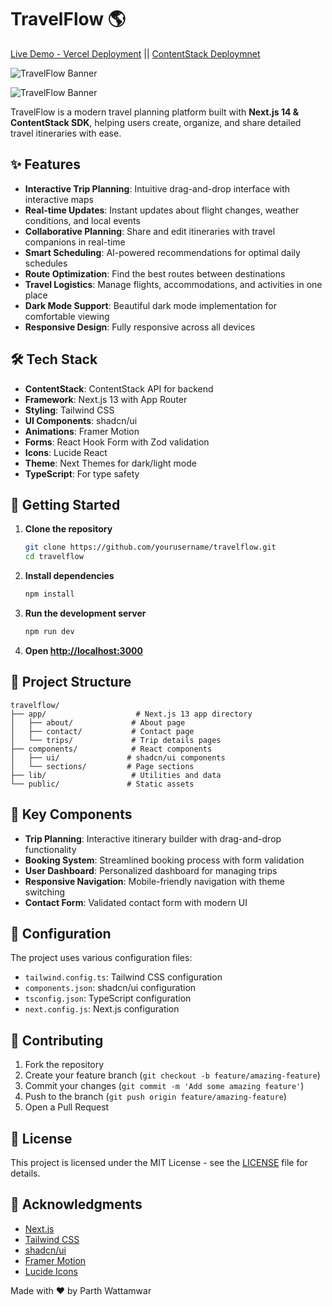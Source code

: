 # TravelFlow 🌎

[Live Demo - Vercel Deployment](https://travel-flow-q8je.vercel.app/) ||
[ContentStack Deploymnet](https://travelflow.contentstackapps.com)

![TravelFlow Banner](https://images.unsplash.com/photo-1672243777342-0698e84a41fc?auto=format&fit=crop&q=80)

![TravelFlow Banner](https://images.unsplash.com/photo-1672243777342-0698e84a41fc?auto=format&fit=crop&q=80)

TravelFlow is a modern travel planning platform built with **Next.js 14 & ContentStack SDK**, helping users create, organize, and share detailed travel itineraries with ease.

## ✨ Features

- **Interactive Trip Planning**: Intuitive drag-and-drop interface with interactive maps
- **Real-time Updates**: Instant updates about flight changes, weather conditions, and local events
- **Collaborative Planning**: Share and edit itineraries with travel companions in real-time
- **Smart Scheduling**: AI-powered recommendations for optimal daily schedules
- **Route Optimization**: Find the best routes between destinations
- **Travel Logistics**: Manage flights, accommodations, and activities in one place
- **Dark Mode Support**: Beautiful dark mode implementation for comfortable viewing
- **Responsive Design**: Fully responsive across all devices

## 🛠️ Tech Stack

- **ContentStack**: ContentStack API for backend
- **Framework**: Next.js 13 with App Router
- **Styling**: Tailwind CSS
- **UI Components**: shadcn/ui
- **Animations**: Framer Motion
- **Forms**: React Hook Form with Zod validation
- **Icons**: Lucide React
- **Theme**: Next Themes for dark/light mode
- **TypeScript**: For type safety

## 🚀 Getting Started

1. **Clone the repository**

   ```bash
   git clone https://github.com/yourusername/travelflow.git
   cd travelflow
   ```

2. **Install dependencies**

   ```bash
   npm install
   ```

3. **Run the development server**

   ```bash
   npm run dev
   ```

4. **Open [http://localhost:3000](http://localhost:3000)**

## 📁 Project Structure

```
travelflow/
├── app/                    # Next.js 13 app directory
│   ├── about/             # About page
│   ├── contact/           # Contact page
│   └── trips/             # Trip details pages
├── components/            # React components
│   ├── ui/               # shadcn/ui components
│   └── sections/         # Page sections
├── lib/                   # Utilities and data
└── public/               # Static assets
```

## 🎨 Key Components

- **Trip Planning**: Interactive itinerary builder with drag-and-drop functionality
- **Booking System**: Streamlined booking process with form validation
- **User Dashboard**: Personalized dashboard for managing trips
- **Responsive Navigation**: Mobile-friendly navigation with theme switching
- **Contact Form**: Validated contact form with modern UI

## 🔧 Configuration

The project uses various configuration files:

- `tailwind.config.ts`: Tailwind CSS configuration
- `components.json`: shadcn/ui configuration
- `tsconfig.json`: TypeScript configuration
- `next.config.js`: Next.js configuration

## 🤝 Contributing

1. Fork the repository
2. Create your feature branch (`git checkout -b feature/amazing-feature`)
3. Commit your changes (`git commit -m 'Add some amazing feature'`)
4. Push to the branch (`git push origin feature/amazing-feature`)
5. Open a Pull Request

## 📝 License

This project is licensed under the MIT License - see the [LICENSE](LICENSE) file for details.

## 🙏 Acknowledgments

- [Next.js](https://nextjs.org/)
- [Tailwind CSS](https://tailwindcss.com/)
- [shadcn/ui](https://ui.shadcn.com/)
- [Framer Motion](https://www.framer.com/motion/)
- [Lucide Icons](https://lucide.dev/)

Made with ❤️ by Parth Wattamwar
